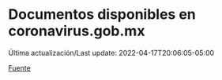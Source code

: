 # Documentos disponibles en coronavirus.gob.mx

Última actualización/Last update: 2022-04-17T20:06:05-05:00

 [Fuente](https://coronavirus.gob.mx/)
